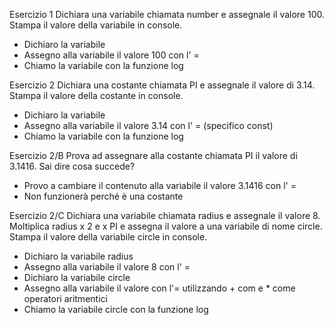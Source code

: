Esercizio 1
Dichiara una variabile chiamata number e assegnale il valore 100. Stampa il valore della variabile in console.

- Dichiaro la variabile
- Assegno alla variabile il valore 100 con l' =
- Chiamo la variabile con la funzione log



Esercizio 2
Dichiara una costante chiamata PI e assegnale il valore di 3.14. Stampa il valore della costante in console.

- Dichiaro la variabile
- Assegno alla variabile il valore 3.14 con l' = (specifico const)
- Chiamo la variabile con la funzione log


Esercizio 2/B
Prova ad assegnare alla costante chiamata PI il valore di 3.1416. Sai dire cosa succede?

- Provo a cambiare il contenuto alla variabile il valore 3.1416 con l' =
- Non funzionerà perché è una costante


Esercizio 2/C
Dichiara una variabile chiamata radius e assegnale il valore 8.
Moltiplica radius x 2 e x PI e assegna il valore a una variabile di nome circle.
Stampa il valore della variabile circle in console.

- Dichiaro la variabile radius
- Assegno alla variabile il valore 8 con l' =
- Dichiaro la variabile circle 
- Assegno alla variabile il valore con l'= utilizzando + com e * come operatori aritmentici
- Chiamo la variabile circle con la funzione log
